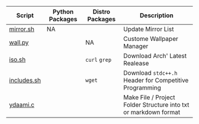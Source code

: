 | Script | Python Packages | Distro Packages | Description
| - | - | - | - |
| [mirror.sh](mirror.sh) | NA || Update Mirror List
| [wall.py](wall.py) || NA | Custome Wallpaper Manager
| [iso.sh](iso.sh) || `curl` `grep`| Download Arch' Latest Realease
| [includes.sh](includes.sh) || `wget` | Download `stdc++.h` Header for Competitive Programming
| [ydaami.c](ydaami.c) ||| Make File / Project Folder Structure into txt or markdown format
